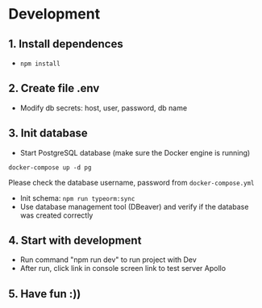# Development
## 1. Install dependences
- `npm install`

## 2. Create file .env
- Modify db secrets: host, user, password, db name

## 3. Init database
- Start PostgreSQL database (make sure the Docker engine is running)
```
docker-compose up -d pg
```
Please check the database username, password from `docker-compose.yml`
- Init schema: `npm run typeorm:sync`
- Use database management tool (DBeaver) and verify if the database was created correctly

## 4. Start with development
- Run command "npm run dev" to run project with Dev
- After run, click link in console screen link to test server Apollo

## 5. Have fun :))